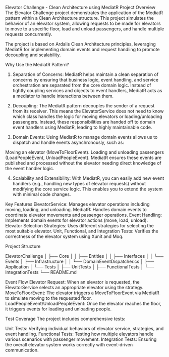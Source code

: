 Elevator Challenge - Clean Architecture using MediatR
Project Overview
The Elevator Challenge project demonstrates the application of the MediatR pattern within a Clean Architecture structure. This project simulates the behavior of an elevator system, allowing requests to be made for elevators to move to a specific floor, load and unload passengers, and handle multiple requests concurrently.

The project is based on Ardalis Clean Architecture principles, leveraging MediatR for implementing domain events and request handling to promote decoupling and scalability.

Why Use the MediatR Pattern?
1. Separation of Concerns:
MediatR helps maintain a clean separation of concerns by ensuring that business logic, event handling, and service orchestration are separated from the core domain logic. Instead of tightly coupling services and objects to event handlers, MediatR acts as a mediator to handle interactions between them.

2. Decoupling:
The MediatR pattern decouples the sender of a request from its receiver. This means the ElevatorService does not need to know which class handles the logic for moving elevators or loading/unloading passengers. Instead, these responsibilities are handed off to domain event handlers using MediatR, leading to highly maintainable code.

3. Domain Events:
Using MediatR to manage domain events allows us to dispatch and handle events asynchronously, such as:

Moving an elevator (MoveToFloorEvent).
Loading and unloading passengers (LoadPeopleEvent, UnloadPeopleEvent).
MediatR ensures these events are published and processed without the elevator needing direct knowledge of the event handler logic.

4. Scalability and Extensibility:
With MediatR, you can easily add new event handlers (e.g., handling new types of elevator requests) without modifying the core service logic. This enables you to extend the system with minimal code changes.

Key Features
ElevatorService: Manages elevator operations including moving, loading, and unloading.
MediatR: Handles domain events to coordinate elevator movements and passenger operations.
Event Handling: Implements domain events for elevator actions (move, load, unload).
Elevator Selection Strategies: Uses different strategies for selecting the most suitable elevator.
Unit, Functional, and Integration Tests: Verifies the correctness of the elevator system using Xunit and Moq.


Project Structure

ElevatorChallenge
│   ├── Core
│   │   ├── Entities
│   │   ├── Interfaces
│   │   └── Events
│   ├── Infrastructure
│   │   └── DomainEventDispatcher.cs
│   ├── Application
│   └── Tests
│       ├── UnitTests
│       ├── FunctionalTests
│       └── IntegrationTests
└── README.md

Event Flow
Elevator Request: When an elevator is requested, the ElevatorService selects an appropriate elevator using the strategy.
MoveToFloorEvent: The elevator triggers a MoveToFloorEvent via MediatR to simulate moving to the requested floor.
LoadPeopleEvent/UnloadPeopleEvent: Once the elevator reaches the floor, it triggers events for loading and unloading people.

Test Coverage
The project includes comprehensive tests:

Unit Tests: Verifying individual behaviors of elevator service, strategies, and event handling.
Functional Tests: Testing how multiple elevators handle various scenarios with passenger movement.
Integration Tests: Ensuring the overall elevator system works correctly with event-driven communication.
